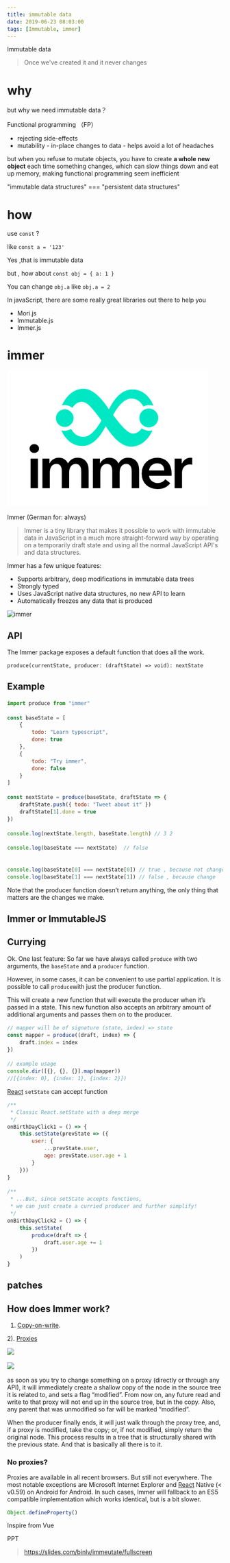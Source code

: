 ```yaml
---
title: immutable data
date: 2019-06-23 08:03:00
tags: [Immutable, immer]
---
```




Immutable data

> Once we've created it and it never changes

# why

but why we need immutable data？

Functional programming （FP）

- rejecting side-effects
- mutability - in-place changes to data - helps avoid a lot of headaches

but when you refuse to mutate objects, you have to create **a whole new object** each time something changes, which can slow things down and eat up memory, making functional programming seem inefficient



"immutable data structures" === "persistent data structures"



# how

use `const` ?

like `const a = '123'`

Yes ,that is immutable data

but , how about `const obj = { a: 1 }`

You can change `obj.a` like `obj.a = 2`



In javaScript, there are some really great libraries out there to help you

- Mori.js
- Immutable.js
- Immer.js



# immer

![immer logo](https://github.com/immerjs/immer/raw/master/images/immer-logo.png)

Immer (German for: always)

> Immer is a tiny library that makes it possible to work with immutable data in JavaScript in a much more straight-forward way by operating on a temporarily draft state and using all the normal JavaScript API's and data structures.

Immer has a few unique features:

- Supports arbitrary, deep modifications in immutable data trees
- Strongly typed
- Uses JavaScript native data structures, no new API to learn
- Automatically freezes any data that is produced

![immer](https://github.com/immerjs/immer/raw/master/images/hd/immer.png)

## API

The Immer package exposes a default function that does all the work.

```
produce(currentState, producer: (draftState) => void): nextState
```



## Example



```javascript
import produce from "immer"

const baseState = [
    {
        todo: "Learn typescript",
        done: true
    },
    {
        todo: "Try immer",
        done: false
    }
]

const nextState = produce(baseState, draftState => {
    draftState.push({ todo: "Tweet about it" })
    draftState[1].done = true
})

console.log(nextState.length, baseState.length) // 3 2

console.log(baseState === nextState)  // false


console.log(baseState[0] === nextState[0]) // true , because not change
console.log(baseState[1] === nextState[1]) // false , because change 


```

Note that the producer function doesn’t return anything, the only thing that matters are the changes we make.



## Immer or ImmutableJS





## Currying

Ok. One last feature: So far we have always called `produce` with two arguments, the `baseState` and a `producer` function.

 However, in some cases, it can be convenient to use partial application. It is possible to call `produce`with just the producer function. 

This will create a new function that will execute the producer when it’s passed in a state. This new function also accepts an arbitrary amount of additional arguments and passes them on to the producer.

```javascript
// mapper will be of signature (state, index) => state
const mapper = produce((draft, index) => {
    draft.index = index
})

// example usage
console.dir([{}, {}, {}].map(mapper))
//[{index: 0}, {index: 1}, {index: 2}])
```

[React](https://reactjs.org/docs/react-component.html#setstate) `setState` can accept function

```javascript
/**
 * Classic React.setState with a deep merge
 */
onBirthDayClick1 = () => {
    this.setState(prevState => ({
        user: {
            ...prevState.user,
            age: prevState.user.age + 1
        }
    }))
}

/**
 * ...But, since setState accepts functions,
 * we can just create a curried producer and further simplify!
 */
onBirthDayClick2 = () => {
    this.setState(
        produce(draft => {
            draft.user.age += 1
        })
    )
}
```

## patches



## How does Immer work?

1) [Copy-on-write](https://en.wikipedia.org/wiki/Copy-on-write). 

2). [Proxies](https://developer.mozilla.org/nl/docs/Web/JavaScript/Reference/Global_Objects/Proxy)

![](https://cdn-images-1.medium.com/max/1600/1*bZ2J4iIpsm2lMG4ZoXcj3A.png)

![](https://cdn-images-1.medium.com/max/1600/1*Lyw8BfTTS3AbdLEDtvJvnA.png)

as soon as you try to change something on a proxy (directly or through any API), it will immediately create a shallow copy of the node in the source tree it is related to, and sets a flag “modified”. From now on, any future read and write to that proxy will not end up in the source tree, but in the copy. Also, any parent that was unmodified so far will be marked “modified”.

When the producer finally ends, it will just walk through the proxy tree, and, if a proxy is modified, take the copy; or, if not modified, simply return the original node. This process results in a tree that is structurally shared with the previous state. And that is basically all there is to it.



### No proxies?

Proxies are available in all recent browsers. But still not everywhere. The most notable exceptions are Microsoft Internet Explorer and [React](https://hackernoon.com/tagged/react) Native (< v0.59) on Android for Android.  In such cases, Immer will fallback to an ES5 compatible implementation which works identical, but is a bit slower.

```javascript
Object.defineProperty()
```

Inspire from Vue

PPT
> https://slides.com/binlv/immeutate/fullscreen